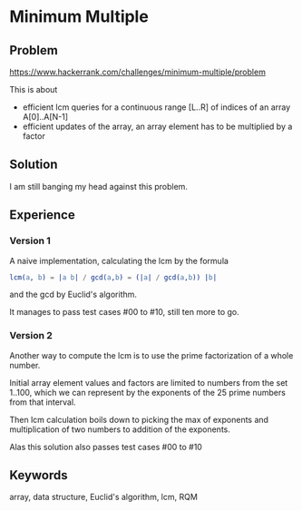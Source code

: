 # Minimum Multiple

## Problem
https://www.hackerrank.com/challenges/minimum-multiple/problem

This is about 
- efficient lcm queries for a continuous range [L..R] of indices of an array A[0]..A[N-1]
- efficient updates of the array, an array element has to be multiplied by a factor

## Solution
I am still banging my head against this problem.

## Experience

### Version 1
A naive implementation, calculating the lcm by the formula
```erlang
lcm(a, b) = |a b| / gcd(a,b) = (|a| / gcd(a,b)) |b|
```
and the gcd by Euclid's algorithm.

It manages to pass test cases #00 to #10, still ten more to go.

### Version 2
Another way to compute the lcm is to use the prime factorization of a whole number.

Initial array element values and factors are limited to numbers from the set 1..100,
which we can represent by the exponents of the 25 prime numbers from that interval.

Then lcm calculation boils down to picking the max of exponents and multiplication
of two numbers to addition of the exponents.

Alas this solution also passes test cases #00 to #10

## Keywords
array, data structure, Euclid's algorithm, lcm, RQM

